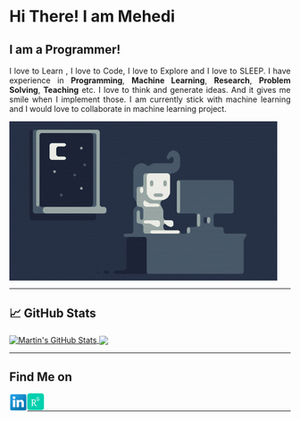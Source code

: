 # Hi There! I am Mehedi

## I am a Programmer!
<p align="justify">I love to Learn , I love to Code, I love to Explore and I love to SLEEP. I have experience in <b>Programming</b>, <b>Machine Learning</b>, <b>Research</b>, <b>Problem Solving</b>, <b>Teaching</b> etc. I love to think and generate ideas. And it gives me smile when I implement those. I am currently stick with machine learning and I would love to collaborate in machine learning project.</p>

<img align="center" alt="programmer" src="images/programmer.gif"/>

<br>

---
## &#x1f4c8; GitHub Stats

<a href="https://github.com/mhshesher">
  <img align="center" src="https://github-readme-stats.vercel.app/api?username=mhshesher&show_icons=true&line_height=27&count_private=true&include_all_commits=true&title_color=ffffff&text_color=c9cacc&icon_color=2bbc8a&bg_color=1d1f21" alt="Martin's GitHub Stats" />
</a>
<a href="https://github.com/mhshesher">
  <img align="center" src="https://github-readme-stats.vercel.app/api/top-langs/?username=mhshesher&hide=java,html,tex&title_color=ffffff&text_color=c9cacc&icon_color=2bbc8a&bg_color=1d1f21&langs_count=3" />
</a>

<br>

---

## Find Me on
[<img align="left" alt="mehedi-shesher | LinkedIn" width="32px" src="images/linkedin.png" />][linkedin]
[<img align="left" alt="mehedi-shesher | ResearchGate" width="30px" src="images/researchgate.png" />][researchgate]
<br>

---

[linkedin]: https://www.linkedin.com/in/mehedi-shesher/
[researchgate]: https://www.researchgate.net/profile/Md-Mehedi-Hasan-20
